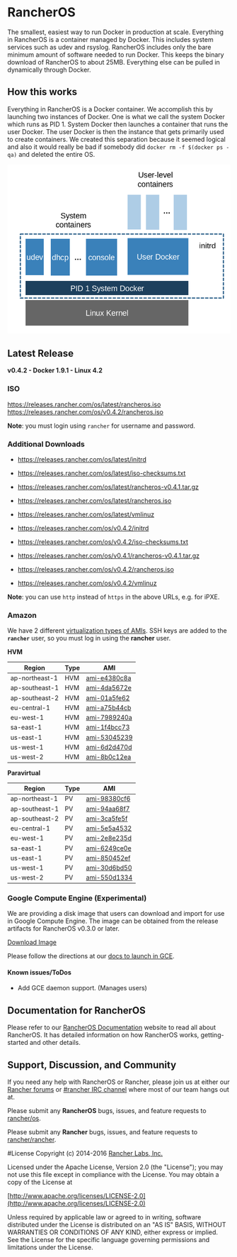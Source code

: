 # RancherOS

The smallest, easiest way to run Docker in production at scale.  Everything in RancherOS is a container managed by Docker.  This includes system services such as udev and rsyslog.  RancherOS includes only the bare minimum amount of software needed to run Docker.  This keeps the binary download of RancherOS to about 25MB.  Everything else can be pulled in dynamically through Docker.

## How this works

Everything in RancherOS is a Docker container.  We accomplish this by launching two instances of
Docker.  One is what we call the system Docker which runs as PID 1.  System Docker then launches
a container that runs the user Docker.  The user Docker is then the instance that gets primarily
used to create containers.  We created this separation because it seemed logical and also
it would really be bad if somebody did `docker rm -f $(docker ps -qa)` and deleted the entire OS.

![How it works](docs/rancheros.png "How it works")


## Latest Release

**v0.4.2 - Docker 1.9.1 - Linux 4.2**

### ISO

https://releases.rancher.com/os/latest/rancheros.iso  
https://releases.rancher.com/os/v0.4.2/rancheros.iso  

**Note**: you must login using `rancher` for username and password.

### Additional Downloads

* https://releases.rancher.com/os/latest/initrd
* https://releases.rancher.com/os/latest/iso-checksums.txt
* https://releases.rancher.com/os/latest/rancheros-v0.4.1.tar.gz
* https://releases.rancher.com/os/latest/rancheros.iso
* https://releases.rancher.com/os/latest/vmlinuz

* https://releases.rancher.com/os/v0.4.2/initrd
* https://releases.rancher.com/os/v0.4.2/iso-checksums.txt
* https://releases.rancher.com/os/v0.4.1/rancheros-v0.4.1.tar.gz
* https://releases.rancher.com/os/v0.4.2/rancheros.iso
* https://releases.rancher.com/os/v0.4.2/vmlinuz

**Note**: you can use `http` instead of `https` in the above URLs, e.g. for iPXE.  

### Amazon

We have 2 different [virtualization types of AMIs](http://docs.aws.amazon.com/AWSEC2/latest/UserGuide/virtualization_types.html). SSH keys are added to the **`rancher`** user, so you must log in using the **rancher** user.

**HVM**

Region | Type | AMI |
-------|------|------
ap-northeast-1 | HVM |  [ami-e4380c8a](https://console.aws.amazon.com/ec2/home?region=ap-northeast-1#launchInstanceWizard:ami=ami-e4380c8a)
ap-southeast-1 | HVM |  [ami-4da5672e](https://console.aws.amazon.com/ec2/home?region=ap-southeast-1#launchInstanceWizard:ami=ami-4da5672e)
ap-southeast-2 | HVM |  [ami-01a5fe62](https://console.aws.amazon.com/ec2/home?region=ap-southeast-2#launchInstanceWizard:ami=ami-01a5fe62)
eu-central-1 | HVM |  [ami-a75b44cb](https://console.aws.amazon.com/ec2/home?region=eu-central-1#launchInstanceWizard:ami=ami-a75b44cb)
eu-west-1 | HVM |  [ami-7989240a](https://console.aws.amazon.com/ec2/home?region=eu-west-1#launchInstanceWizard:ami=ami-7989240a)
sa-east-1 | HVM |  [ami-1f4bcc73](https://console.aws.amazon.com/ec2/home?region=sa-east-1#launchInstanceWizard:ami=ami-1f4bcc73)
us-east-1 | HVM |  [ami-53045239](https://console.aws.amazon.com/ec2/home?region=us-east-1#launchInstanceWizard:ami=ami-53045239)
us-west-1 | HVM |  [ami-6d2d470d](https://console.aws.amazon.com/ec2/home?region=us-west-1#launchInstanceWizard:ami=ami-6d2d470d)
us-west-2 | HVM |  [ami-8b0c12ea](https://console.aws.amazon.com/ec2/home?region=us-west-2#launchInstanceWizard:ami=ami-8b0c12ea)

**Paravirtual**

Region | Type | AMI
---|--- | ---
ap-northeast-1 | PV |  [ami-98380cf6](https://console.aws.amazon.com/ec2/home?region=ap-northeast-1#launchInstanceWizard:ami=ami-98380cf6)
ap-southeast-1 | PV |  [ami-94aa68f7](https://console.aws.amazon.com/ec2/home?region=ap-southeast-1#launchInstanceWizard:ami=ami-94aa68f7)
ap-southeast-2 | PV |  [ami-3ca5fe5f](https://console.aws.amazon.com/ec2/home?region=ap-southeast-2#launchInstanceWizard:ami=ami-3ca5fe5f)
eu-central-1 | PV |  [ami-5e5a4532](https://console.aws.amazon.com/ec2/home?region=eu-central-1#launchInstanceWizard:ami=ami-5e5a4532)
eu-west-1 | PV |  [ami-2e8e235d](https://console.aws.amazon.com/ec2/home?region=eu-west-1#launchInstanceWizard:ami=ami-2e8e235d)
sa-east-1 | PV |  [ami-6249ce0e](https://console.aws.amazon.com/ec2/home?region=sa-east-1#launchInstanceWizard:ami=ami-6249ce0e)
us-east-1 | PV |  [ami-850452ef](https://console.aws.amazon.com/ec2/home?region=us-east-1#launchInstanceWizard:ami=ami-850452ef)
us-west-1 | PV |  [ami-30d6bd50](https://console.aws.amazon.com/ec2/home?region=us-west-1#launchInstanceWizard:ami=ami-30d6bd50)
us-west-2 | PV |  [ami-550d1334](https://console.aws.amazon.com/ec2/home?region=us-west-2#launchInstanceWizard:ami=ami-550d1334)

### Google Compute Engine (Experimental)

We are providing a disk image that users can download and import for use in Google Compute Engine. The image can be obtained from the release artifacts for RancherOS v0.3.0 or later.

[Download Image](https://github.com/rancher/os/releases/download/v0.4.1/rancheros-v0.4.1.tar.gz)

Please follow the directions at our [docs to launch in GCE](http://docs.rancher.com/os/running-rancheros/cloud/gce/). 

#### Known issues/ToDos
 * Add GCE daemon support. (Manages users)

## Documentation for RancherOS

Please refer to our [RancherOS Documentation](http://docs.rancher.com/os/) website to read all about RancherOS. It has detailed information on how RancherOS works, getting-started and other details.

## Support, Discussion, and Community
If you need any help with RancherOS or Rancher, please join us at either our [Rancher forums](http://forums.rancher.com) or [#rancher IRC channel](http://webchat.freenode.net/?channels=rancher) where most of our team hangs out at.

Please submit any **RancherOS** bugs, issues, and feature requests to [rancher/os](//github.com/rancher/os/issues).

Please submit any **Rancher** bugs, issues, and feature requests to [rancher/rancher](//github.com/rancher/rancher/issues).

#License
Copyright (c) 2014-2016 [Rancher Labs, Inc.](http://rancher.com)

Licensed under the Apache License, Version 2.0 (the "License");
you may not use this file except in compliance with the License.
You may obtain a copy of the License at

[http://www.apache.org/licenses/LICENSE-2.0](http://www.apache.org/licenses/LICENSE-2.0)

Unless required by applicable law or agreed to in writing, software
distributed under the License is distributed on an "AS IS" BASIS,
WITHOUT WARRANTIES OR CONDITIONS OF ANY KIND, either express or implied.
See the License for the specific language governing permissions and
limitations under the License.


